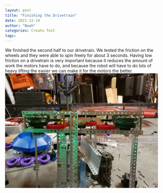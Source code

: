 ```yaml
---
layout: post
title: "Finishing the Drivetrain"
date: 2021-12-19
author: "Noah"
categories: Create Test
tags:
---
```


We finished the second half to our drivetrain. We tested the friction on the wheels and they were able to spin freely for about 3 seconds. Having low friction on a drivetrain is very important because it reduces the amount of work the motors have to do, and because the robot will have to do lots of heavy lifting the easier we can make it for the motors the better.<br><img class="responsive-img" width="600" src="/assets/pics/Photos-001/20211217_195455.jpg">

